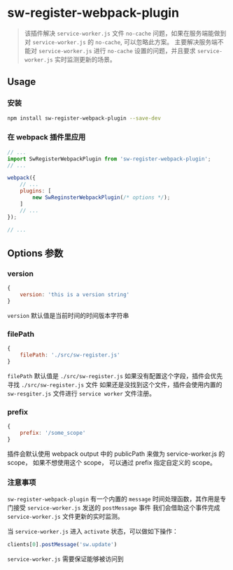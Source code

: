 # sw-register-webpack-plugin

> 该插件解决 `service-worker.js` 文件 `no-cache` 问题，如果在服务端能做到对 `service-worker.js` 的 `no-cache`, 可以忽略此方案。
主要解决服务端不能对 `service-worker.js` 进行 `no-cache` 设置的问题，并且要求 `service-worker.js` 实时监测更新的场景。


## Usage

### 安装

```bash
npm install sw-register-webpack-plugin --save-dev
```

### 在 webpack 插件里应用

```js
// ...
import SwRegisterWebpackPlugin from 'sw-register-webpack-plugin';
// ...

webpack({
    // ...
    plugins: [
        new SwReginsterWebpackPlugin(/* options */);
    ]
    // ...
});

// ...
```



## Options 参数


### version

```js
{
    version: 'this is a version string'
}
```
`version` 默认值是当前时间的时间版本字符串


### filePath

```js
{
    filePath: './src/sw-register.js'
}
```
`filePath` 默认值是 `./src/sw-register.js`
如果没有配置这个字段，插件会优先寻找 `./src/sw-register.js` 文件
如果还是没找到这个文件，插件会使用内置的 `sw-resgiter.js` 文件进行 `service worker` 文件注册。


### prefix

```js
{
    prefix: '/some_scope'
}
```

插件会默认使用 webpack output 中的 publicPath 来做为 service-worker.js 的 scope， 如果不想使用这个 scope， 可以通过 prefix 指定自定义的 scope。

### 注意事项

`sw-register-webpack-plugin` 有一个内置的 `message` 时间处理函数，其作用是专门接受 `service-worker.js` 发送的 `postMessage` 事件
我们会借助这个事件完成 `service-worker.js` 文件更新的实时监测。

当 `service-worker.js` 进入 `activate` 状态，可以做如下操作：

```js
clients[0].postMessage('sw.update')
```


`service-worker.js` 需要保证能够被访问到

